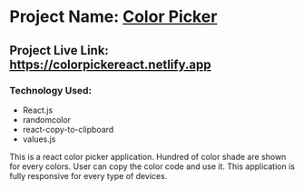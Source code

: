 # Project Name: [Color Picker](https://colorpickereact.netlify.app)

## Project Live Link: https://colorpickereact.netlify.app

### Technology Used:
- React.js
- randomcolor
- react-copy-to-clipboard
- values.js

<p>
This is a react color picker application. Hundred of color shade are shown for every colors. User can copy the color code and use it. This application is fully responsive for every type of devices.
</p>